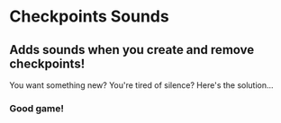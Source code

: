 # Checkpoints Sounds

## Adds sounds when you create and remove checkpoints!

You want something new? You're tired of silence? Here's the solution...

### Good game!